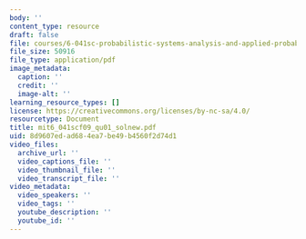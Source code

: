 ```yaml
---
body: ''
content_type: resource
draft: false
file: courses/6-041sc-probabilistic-systems-analysis-and-applied-probability-fall-2013/mit6_041scf09_qu01_solnew.pdf
file_size: 50916
file_type: application/pdf
image_metadata:
  caption: ''
  credit: ''
  image-alt: ''
learning_resource_types: []
license: https://creativecommons.org/licenses/by-nc-sa/4.0/
resourcetype: Document
title: mit6_041scf09_qu01_solnew.pdf
uid: 8d9607ed-ad68-4ea7-be49-b4560f2d74d1
video_files:
  archive_url: ''
  video_captions_file: ''
  video_thumbnail_file: ''
  video_transcript_file: ''
video_metadata:
  video_speakers: ''
  video_tags: ''
  youtube_description: ''
  youtube_id: ''
---
```

